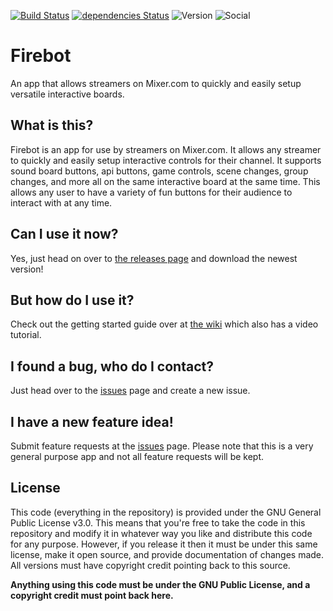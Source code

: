 [![Build Status](https://api.travis-ci.org/Firebottle/Firebot.svg)](https://travis-ci.org/Firebottle/Firebot)
[![dependencies Status](https://david-dm.org/Firebottle/Firebot/status.png)](https://david-dm.org/Firebottle/Firebot)
![Version](https://img.shields.io/github/release/firebottle/firebot.svg)
![Social](https://img.shields.io/twitter/follow/firebotapp.svg?style=social&label=Follow+Us!)



# Firebot
An app that allows streamers on Mixer.com to quickly and easily setup versatile interactive boards.

## What is this?
Firebot is an app for use by streamers on Mixer.com. It allows any streamer to quickly and easily setup interactive controls for their channel. It supports sound board buttons, api buttons, game controls, scene changes, group changes, and more all on the same interactive board at the same time. This allows any user to have a variety of fun buttons for their audience to interact with at any time.

## Can I use it now?
Yes, just head on over to [the releases page](https://github.com/Firebottle/Firebot/releases) and download the newest version!

## But how do I use it?
Check out the getting started guide over at [the wiki](https://github.com/Firebottle/Firebot/wiki/Getting-Started) which also has a video tutorial.

## I found a bug, who do I contact?
Just head over to the [issues](https://github.com/Firebottle/Firebot/issues) page and create a new issue.

## I have a new feature idea!
Submit feature requests at the [issues](https://github.com/Firebottle/Firebot/issues) page. Please note that this is a very general purpose app and not all feature requests will be kept.

## License
This code (everything in the repository) is provided under the GNU General Public License v3.0. This means that you're free to take the code in this repository and modify it in whatever way you like and distribute this code for any purpose. However, if you release it then it must be under this same license, make it open source, and provide documentation of changes made. All versions must have copyright credit pointing back to this source.

**Anything using this code must be under the GNU Public License, and a copyright credit must point back here.**

